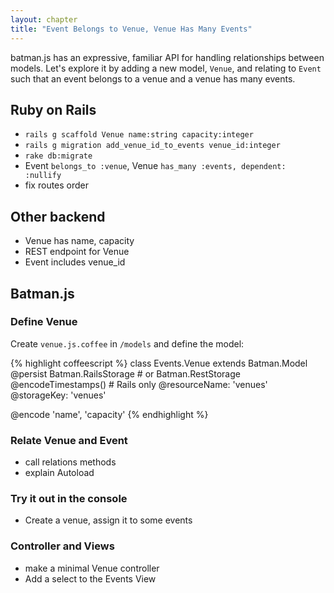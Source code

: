```yaml
---
layout: chapter
title: "Event Belongs to Venue, Venue Has Many Events"
---
```


batman.js has an expressive, familiar API for handling relationships between models. Let's explore it by adding a new model, `Venue`, and relating to `Event` such that an event belongs to a venue and a venue has many events.


## Ruby on Rails

- `rails g scaffold Venue name:string capacity:integer`
- `rails g migration add_venue_id_to_events venue_id:integer`
- `rake db:migrate`
- Event `belongs_to :venue`, Venue `has_many :events, dependent: :nullify`
- fix routes order


## Other backend

- Venue has name, capacity
- REST endpoint for Venue
- Event includes venue_id

## Batman.js

### Define Venue

Create `venue.js.coffee` in `/models` and define the model:

{% highlight coffeescript %}
class Events.Venue extends Batman.Model
  @persist Batman.RailsStorage # or Batman.RestStorage
  @encodeTimestamps() # Rails only
  @resourceName: 'venues'
  @storageKey: 'venues'

  @encode 'name', 'capacity'
{% endhighlight %}

### Relate Venue and Event

- call relations methods
- explain Autoload

### Try it out in the console

- Create a venue, assign it to some events

### Controller and Views

- make a minimal Venue controller
- Add a select to the Events View
